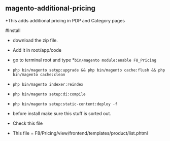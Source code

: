 ## magento-additional-pricing
*This adds additional pricing in PDP and Category pages

#Install
* download the zip file.
* Add it in root/app/code
* go to terminal root and type 
*`bin/magento module:enable F8_Pricing`

* `php bin/magento setup:upgrade && php bin/magento cache:flush && php bin/magento cache:clean`
* `php bin/magento indexer:reindex`
* `php bin/magento setup:di:compile`
* `php bin/magento setup:static-content:deploy -f`


* before install make sure this stuff is sorted out.
<!-- 
Please create the following 2 attributes in the products page in the apache_child_terminate
price_per_m2 = you can set it to text field if this is gonna be just to show the price.
category_m2_price = make this attribute a yes/no enable/disbale attribute  
-->


* Check this file
 <!-- 
 This code to be added in this file in the theme or 
 extend it in the them and add this code 
 above the getPrice function to call the 
 second price in the category .

 After adding this code remove this file in this module
 -->
* This file = F8/Pricing/view/frontend/templates/product/list.phtml
